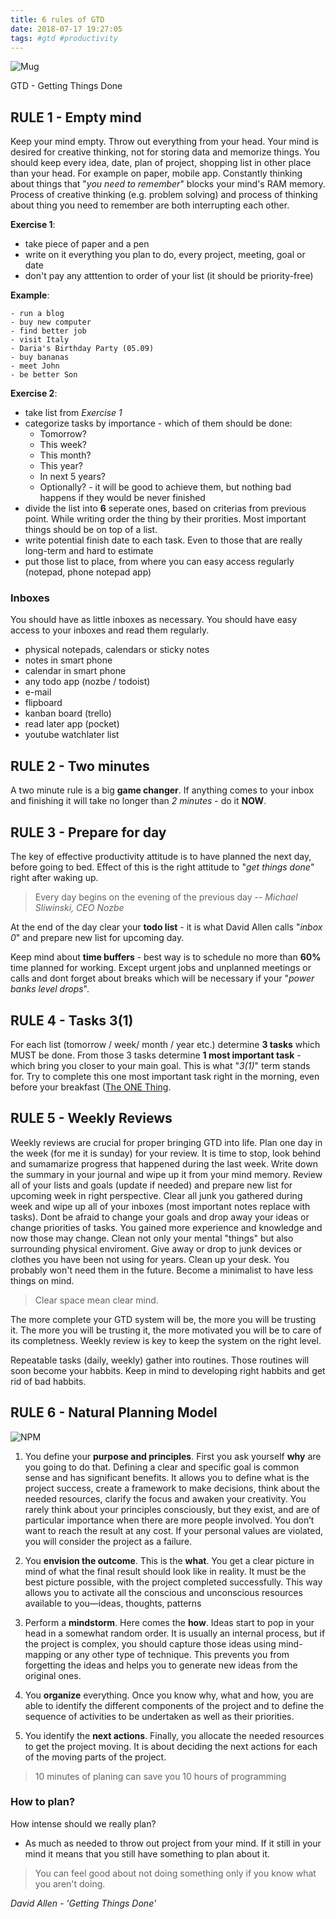 ```yaml
---
title: 6 rules of GTD
date: 2018-07-17 19:27:05
tags: #gtd #productivity
---
```


![Mug](mug.jpg)

GTD - Getting Things Done

## RULE 1 - Empty mind
Keep your mind empty. Throw out everything from your head. Your mind is desired for creative thinking, not for storing data and memorize things.
You should keep every idea, date, plan of project, shopping list in other place than your head. For example on paper, mobile app.
Constantly thinking about things that "_you need to remember_" blocks your mind's RAM memory. Process of creative thinking (e.g. problem solving) and process of thinking about thing you need to remember are both interrupting each other.

**Exercise 1**:
- take piece of paper and a pen
- write on it everything you plan to do, every project, meeting, goal or date
- don't pay any atttention to order of your list (it should be priority-free)

**Example**:
```
- run a blog
- buy new computer
- find better job
- visit Italy
- Daria's Birthday Party (05.09)
- buy bananas
- meet John
- be better Son
```

**Exercise 2**:
- take list from _Exercise 1_
- categorize tasks by importance - which of them should be done:
    * Tomorrow?
    * This week?
    * This month?
    * This year?
    * In next 5 years?
    * Optionally? - it will be good to achieve them, but nothing bad happens if they would be never finished
- divide the list into **6** seperate ones, based on criterias from previous point. While writing order the thing by their prorities. Most important things should be on top of a list.
- write potential finish date to each task. Even to those that are really long-term and hard to estimate
- put those list to place, from where you can easy access regularly (notepad, phone notepad app)

### Inboxes
You should have as little inboxes as necessary.
You should have easy access to your inboxes and read them regularly.
- physical notepads, calendars or sticky notes
- notes in smart phone
- calendar in smart phone
- any todo app (nozbe / todoist)
- e-mail
- flipboard
- kanban board (trello)
- read later app (pocket)
- youtube watchlater list

## RULE 2 - Two minutes
A two minute rule is a big **game changer**.
If anything comes to your inbox and finishing it will take no longer than _2 minutes_ - do it **NOW**.

## RULE 3 - Prepare for day
The key of effective productivity attitude is to have planned the next day, before going to bed. Effect of this is the right attitude to "_get things done_" right after waking up.

> Every day begins on the evening of the previous day
> -- <cite>Michael Sliwinski, CEO Nozbe</cite>

At the end of the day clear your **todo list** - it is what David Allen calls "_inbox 0_" and prepare new list for upcoming day.

Keep mind about **time buffers** - best way is to schedule no more than **60%** time planned for working. Except urgent jobs and unplanned meetings or calls and dont forget about breaks which will be necessary if your "_power banks level drops_".

## RULE 4 - Tasks 3(1)
For each list (tomorrow / week/ month / year etc.) determine **3 tasks** which MUST be done. From those 3 tasks determine **1 most important task** - which bring you closer to your main goal. This is what "_3(1)_" term stands for. Try to complete this one most important task right in the morning, even before your breakfast ([The ONE Thing](https://en.wikipedia.org/wiki/The_ONE_Thing_(book)).

## RULE 5 - Weekly Reviews
Weekly reviews are crucial for proper bringing GTD into life. Plan one day in the week (for me it is sunday) for your review. It is time to stop, look behind and sumamarize progress that happened during the last week. Write down the summary in your journal and wipe up it from your mind memory.
Review all of your lists and goals (update if needed) and prepare new list for upcoming week in right perspective. Clear all junk you gathered during week and wipe up all of your inboxes (most important notes replace with tasks).
Dont be afraid to change your goals and drop away your ideas or change priorities of tasks. You gained more experience and knowledge and now those may change.
Clean not only your mental "things" but also surrounding physical enviroment. Give away or drop to junk devices or clothes you have been not using for years. Clean up your desk. You probably won't need them in the future. Become a minimalist to have less things on mind.

> Clear space mean clear mind.

The more complete your GTD system will be, the more you will be trusting it.
The more you will be trusting it, the more motivated you will be to care of its completness.
Weekly review is key to keep the system on the right level.

Repeatable tasks (daily, weekly) gather into routines. Those routines will soon become your habbits. Keep in mind to developing right habbits and get rid of bad habbits.

## RULE 6 - Natural Planning Model
![NPM](npm.jpg)
1. You define your **purpose and principles**. First you ask yourself **why** are you going to do that. Defining a clear and specific goal is common sense and has significant benefits. It allows you to define what is the project success, create a framework to make decisions, think about the needed resources, clarify the focus and awaken your creativity.
You rarely think about your principles consciously, but they exist, and are of particular importance when there are more people involved. You don’t want to reach the result at any cost. If your personal values are violated, you will consider the project as a failure.

2. You **envision the outcome**. This is the **what**. You get a clear picture in mind of what the final result should look like in reality. It must be the best picture possible, with the project completed successfully. This way allows you to activate all the conscious and unconscious resources available to you—ideas, thoughts, patterns

3. Perform a **mindstorm**. Here comes the **how**. Ideas start to pop in your head in a somewhat random order. It is usually an internal process, but if the project is complex, you should capture those ideas using mind-mapping or any other type of technique. This prevents you from forgetting the ideas and helps you to generate new ideas from the original ones.

4. You **organize** everything. Once you know why, what and how, you are able to identify the different components of the project and to define the sequence of activities to be undertaken as well as their priorities.

5. You identify the **next actions**. Finally, you allocate the needed resources to get the project moving. It is about deciding the next actions for each of the moving parts of the project.

> 10 minutes of planing can save you 10 hours of programming

### How to plan?
How intense should we really plan?
- As much as needed to throw out project from your mind. If it still in your mind it means that you still have something to plan about it.

> You can feel good about not doing something only if you know what you aren't doing.

*David Allen - 'Getting Things Done'*